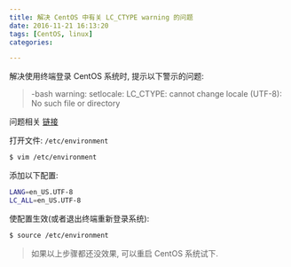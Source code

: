 ```yaml
---
title: 解决 CentOS 中有关 LC_CTYPE warning 的问题
date: 2016-11-21 16:13:20
tags: [CentOS, linux]
categories:

---
```


解决使用终端登录 CentOS 系统时, 提示以下警示的问题:

> -bash warning: setlocale: LC_CTYPE: cannot change locale (UTF-8): No such file or directory

问题相关 [链接](https://gist.github.com/jampajeen/841d4eed4da3e6c758bf)

<!-- more -->
打开文件: `/etc/environment`

``` bash
$ vim /etc/environment
```

添加以下配置:

``` bash
LANG=en_US.UTF-8
LC_ALL=en_US.UTF-8
```

使配置生效(或者退出终端重新登录系统):

``` bash
$ source /etc/environment
```

> 如果以上步骤都还没效果, 可以重启 CentOS 系统试下. 
